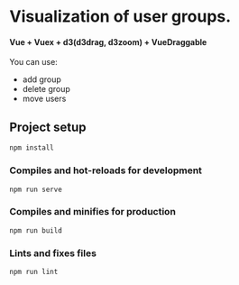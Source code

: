 # Visualization of user groups.
#### Vue + Vuex + d3(d3drag, d3zoom) + VueDraggable
You can use:
* add group
* delete group
* move users
## Project setup
```
npm install
```

### Compiles and hot-reloads for development
```
npm run serve
```

### Compiles and minifies for production
```
npm run build
```

### Lints and fixes files
```
npm run lint
```
